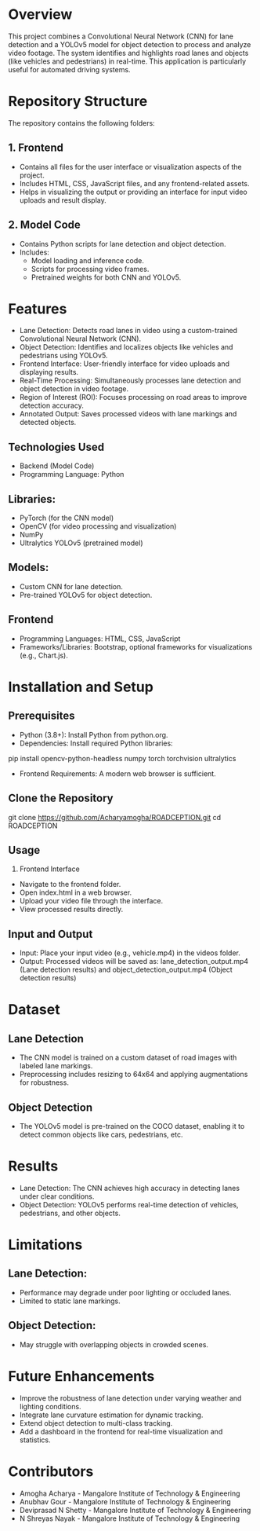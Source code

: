 # Overview
This project combines a Convolutional Neural Network (CNN) for lane detection and a YOLOv5 model for object detection to process and analyze video footage. The system identifies and highlights road lanes and objects (like vehicles and pedestrians) in real-time. This application is particularly useful for automated driving systems.

# Repository Structure
The repository contains the following folders:

## 1. Frontend
- Contains all files for the user interface or visualization aspects of the project.
- Includes HTML, CSS, JavaScript files, and any frontend-related assets.
- Helps in visualizing the output or providing an interface for input video uploads and result display.
## 2. Model Code
- Contains Python scripts for lane detection and object detection.
- Includes:
  - Model loading and inference code.
  - Scripts for processing video frames.
  - Pretrained weights for both CNN and YOLOv5.

# Features
- Lane Detection: Detects road lanes in video using a custom-trained Convolutional Neural Network (CNN).
- Object Detection: Identifies and localizes objects like vehicles and pedestrians using YOLOv5.
- Frontend Interface: User-friendly interface for video uploads and displaying results.
- Real-Time Processing: Simultaneously processes lane detection and object detection in video footage.
- Region of Interest (ROI): Focuses processing on road areas to improve detection accuracy.
- Annotated Output: Saves processed videos with lane markings and detected objects.

## Technologies Used
- Backend (Model Code)
- Programming Language: Python
## Libraries:
- PyTorch (for the CNN model)
- OpenCV (for video processing and visualization)
- NumPy
- Ultralytics YOLOv5 (pretrained model)
## Models:
- Custom CNN for lane detection.
- Pre-trained YOLOv5 for object detection.
## Frontend
- Programming Languages: HTML, CSS, JavaScript
- Frameworks/Libraries: Bootstrap, optional frameworks for visualizations (e.g., Chart.js).

# Installation and Setup
## Prerequisites
- Python (3.8+): Install Python from python.org.
- Dependencies: Install required Python libraries:

pip install opencv-python-headless numpy torch torchvision ultralytics

- Frontend Requirements: A modern web browser is sufficient.

## Clone the Repository

git clone https://github.com/Acharyamogha/ROADCEPTION.git
cd ROADCEPTION

## Usage
1. Frontend Interface
- Navigate to the frontend folder.
- Open index.html in a web browser.
- Upload your video file through the interface.
- View processed results directly.

## Input and Output
- Input: Place your input video (e.g., vehicle.mp4) in the videos folder.
- Output: Processed videos will be saved as:
lane_detection_output.mp4 (Lane detection results) and object_detection_output.mp4 (Object detection results)

# Dataset
## Lane Detection
- The CNN model is trained on a custom dataset of road images with labeled lane markings.
- Preprocessing includes resizing to 64x64 and applying augmentations for robustness.

## Object Detection
- The YOLOv5 model is pre-trained on the COCO dataset, enabling it to detect common objects like cars, pedestrians, etc.

# Results
- Lane Detection: The CNN achieves high accuracy in detecting lanes under clear conditions.
- Object Detection: YOLOv5 performs real-time detection of vehicles, pedestrians, and other objects.

# Limitations
## Lane Detection:
- Performance may degrade under poor lighting or occluded lanes.
- Limited to static lane markings.

## Object Detection:
- May struggle with overlapping objects in crowded scenes.

# Future Enhancements
- Improve the robustness of lane detection under varying weather and lighting conditions.
- Integrate lane curvature estimation for dynamic tracking.
- Extend object detection to multi-class tracking.
- Add a dashboard in the frontend for real-time visualization and statistics.

# Contributors
- Amogha Acharya - Mangalore Institute of Technology & Engineering
- Anubhav Gour - Mangalore Institute of Technology & Engineering
- Deviprasad N Shetty - Mangalore Institute of Technology & Engineering
- N Shreyas Nayak - Mangalore Institute of Technology & Engineering
